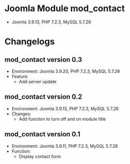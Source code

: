 # Joomla Module mod_contact
- Joomla 3.9.13, PHP 7.2.3, MySQL 5.7.26

# Changelogs
## mod_contact version 0.3
- Environment: Joomla 3.9.20, PHP 7.2.3, MySQL 5.7.26
- Feature:
     - Add server update

## mod_contact version 0.2
- Environment: Joomla 3.9.13, PHP 7.2.3, MySQL 5.7.26
- Changes:
     - Add function to turn off and on module title

## mod_contact version 0.1
- Environment: Joomla 3.9.11, PHP 7.2.3, MySQL 5.7.26
- Function:
     - Display contact form